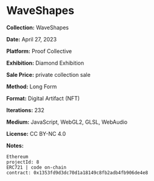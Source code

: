 # WaveShapes

**Collection:** WaveShapes

**Date:** April 27, 2023

**Platform:** Proof Collective

**Exhibition:** Diamond Exhibition

**Sale Price:** private collection sale

**Method:** Long Form

**Format:** Digital Artifact (NFT)

**Iterations:** 232

**Medium:** JavaScript, WebGL2, GLSL, WebAudio

**License:** CC BY-NC 4.0

**Notes:**

```
Ethereum
projectId: 8
ERC721 | code on-chain
contract: 0x1353fd9d3dc70d1a18149c8fb2adb4fb906de4e8
```
